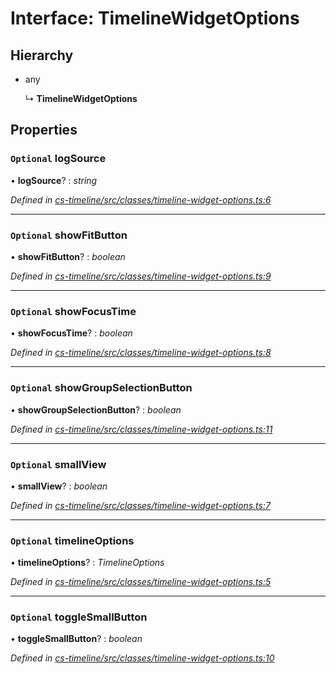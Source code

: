 # Interface: TimelineWidgetOptions

## Hierarchy

* any

  ↳ **TimelineWidgetOptions**

## Properties

### `Optional` logSource

• **logSource**? : *string*

*Defined in [cs-timeline/src/classes/timeline-widget-options.ts:6](https://github.com/RichardHovenkamp/csnext/blob/eefa977/packages/cs-timeline/src/classes/timeline-widget-options.ts#L6)*

___

### `Optional` showFitButton

• **showFitButton**? : *boolean*

*Defined in [cs-timeline/src/classes/timeline-widget-options.ts:9](https://github.com/RichardHovenkamp/csnext/blob/eefa977/packages/cs-timeline/src/classes/timeline-widget-options.ts#L9)*

___

### `Optional` showFocusTime

• **showFocusTime**? : *boolean*

*Defined in [cs-timeline/src/classes/timeline-widget-options.ts:8](https://github.com/RichardHovenkamp/csnext/blob/eefa977/packages/cs-timeline/src/classes/timeline-widget-options.ts#L8)*

___

### `Optional` showGroupSelectionButton

• **showGroupSelectionButton**? : *boolean*

*Defined in [cs-timeline/src/classes/timeline-widget-options.ts:11](https://github.com/RichardHovenkamp/csnext/blob/eefa977/packages/cs-timeline/src/classes/timeline-widget-options.ts#L11)*

___

### `Optional` smallView

• **smallView**? : *boolean*

*Defined in [cs-timeline/src/classes/timeline-widget-options.ts:7](https://github.com/RichardHovenkamp/csnext/blob/eefa977/packages/cs-timeline/src/classes/timeline-widget-options.ts#L7)*

___

### `Optional` timelineOptions

• **timelineOptions**? : *TimelineOptions*

*Defined in [cs-timeline/src/classes/timeline-widget-options.ts:5](https://github.com/RichardHovenkamp/csnext/blob/eefa977/packages/cs-timeline/src/classes/timeline-widget-options.ts#L5)*

___

### `Optional` toggleSmallButton

• **toggleSmallButton**? : *boolean*

*Defined in [cs-timeline/src/classes/timeline-widget-options.ts:10](https://github.com/RichardHovenkamp/csnext/blob/eefa977/packages/cs-timeline/src/classes/timeline-widget-options.ts#L10)*
